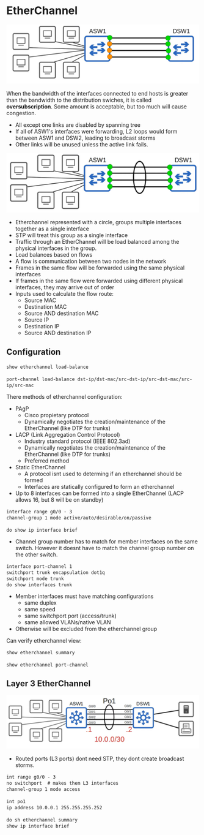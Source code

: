 # EtherChannel

![alt text](image-1.png)

When the bandwidth of the interfaces connected to end hosts is greater than the bandwidth to the distribution swiches, it is called **oversubscription**. Some amount is acceptable, but too much will cause congestion.

* All except one links are disabled by spanning tree
* If all of ASW1's interfaces were forwarding, L2 loops would form between ASW1 and DSW2, leading to broadcast storms
* Other links will be unused unless the active link fails.

![alt text](image-2.png)

* Etherchannel represented with a circle, groups multiple interfaces together as a single interface
* STP will treat this group as a single interface
* Traffic through an EtherChannel will be load balanced among the physical interfaces in the group.
* Load balances based on flows
* A flow is communication between two nodes in the network
* Frames in the same flow will be forwarded using the same physical interfaces
* If frames in the same flow were forwarded using different physical interfaces, they may arrive out of order
* Inputs used to calculate the flow route:
    * Source MAC
    * Destination MAC
    * Source AND destination MAC
    * Source IP
    * Destination IP
    * Source AND destination IP

## Configuration
```
show etherchannel load-balance

port-channel load-balance dst-ip/dst-mac/src-dst-ip/src-dst-mac/src-ip/src-mac
```
There methods of etherchannel configuration:
* PAgP
    * Cisco propietary protocol
    * Dynamically negotiates the creation/maintenance of the EtherChannel (like DTP for trunks)
* LACP (Link Aggregation Control Protocol)
    * Industry standard protocol (IEEE 802.3ad)
    * Dynamically negotiates the creation/maintenance of the EtherChannel (like DTP for trunks)
    * Preferred method
* Static EtherChannel
    * A protocol isnt used to determing if an etherchannel should be formed
    * Interfaces are statically configured to form an etherchannel
* Up to 8 interfaces can be formed into a single EtherChannel (LACP allows 16, but 8 will be on standby)

```
interface range g0/0 - 3
channel-group 1 mode active/auto/desirable/on/passive

do show ip interface brief
```

* Channel group number has to match for member interfaces on the same switch. However it doesnt have to match the channel group number on the other switch.

```
interface port-channel 1
switchport trunk encapsulation dot1q
switchport mode trunk
do show interfaces trunk
```

* Member interfaces must have matching configurations
    * same duplex
    * same speed
    * same switchport port (access/trunk)
    * same allowed VLANs/native VLAN
* Otherwise will be excluded from the etherchannel group

Can verify etherchannel view:
```
show etherchannel summary

show etherchannel port-channel
```

## Layer 3 EtherChannel

![alt text](image-3.png)

* Routed ports (L3 ports) dont need STP, they dont create broadcast storms.
```
int range g0/0 - 3
no switchport  # makes them L3 interfaces
channel-group 1 mode access

int po1
ip address 10.0.0.1 255.255.255.252

do sh etherchannel summary
show ip interface brief
```